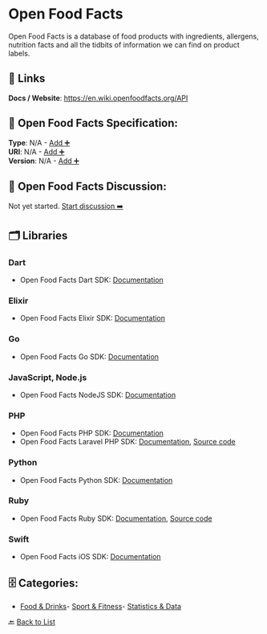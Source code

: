 # Open Food Facts

Open Food Facts is a database of food products with ingredients, allergens, nutrition facts and all the tidbits of information we can find on product labels.

##  🔗 Links
**Docs / Website**: https://en.wiki.openfoodfacts.org/API

## 🧬 Open Food Facts Specification:
**Type**: N/A - [Add ➕](https://github.com/apis-list/apis-list/edit/main/apis.yaml#L13992)  
**URI**: N/A - [Add ➕](https://github.com/apis-list/apis-list/edit/main/apis.yaml#L13992)  
**Version**: N/A - [Add ➕](https://github.com/apis-list/apis-list/edit/main/apis.yaml#L13992)

## 💬 Open Food Facts Discussion:
Not yet started. [Start discussion ➡️](https://github.com/apis-list/apis-list/discussions/new)

## 🗂️ Libraries
### Dart
- Open Food Facts Dart SDK: [Documentation](https://github.com/openfoodfacts/openfoodfacts-dart)
### Elixir
- Open Food Facts Elixir SDK: [Documentation](https://github.com/openfoodfacts/openfoodfacts-elixir)
### Go
- Open Food Facts Go SDK: [Documentation](https://github.com/openfoodfacts/openfoodfacts-go)
### JavaScript, Node.js
- Open Food Facts NodeJS SDK: [Documentation](https://github.com/openfoodfacts/openfoodfacts-nodejs)
### PHP
- Open Food Facts PHP SDK: [Documentation](https://github.com/openfoodfacts/openfoodfacts-php)
- Open Food Facts Laravel PHP SDK: [Documentation](https://github.com/openfoodfacts/openfoodfacts-laravel), [Source code](https://packagist.org/packages/openfoodfacts/openfoodfacts-laravel)
### Python
- Open Food Facts Python SDK: [Documentation](https://github.com/openfoodfacts/openfoodfacts-python)
### Ruby
- Open Food Facts Ruby SDK: [Documentation](https://github.com/openfoodfacts/openfoodfacts-ruby), [Source code](https://rubygems.org/gems/openfoodfacts)
### Swift
- Open Food Facts iOS SDK: [Documentation](https://github.com/openfoodfacts/openfoodfacts-ios)


## 🗄️ Categories:
- [Food & Drinks](https://github.com/apis-list/apis-list#food--drinks-)- [Sport & Fitness](https://github.com/apis-list/apis-list#sport--fitness-)- [Statistics & Data](https://github.com/apis-list/apis-list#statistics--data-)

🔙  [Back to List](https://github.com/apis-list/apis-list)
